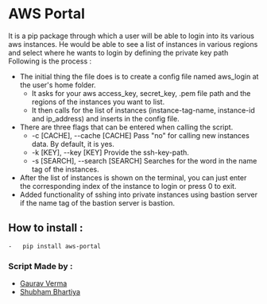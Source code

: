# AWS Portal

It is a pip package through which a user will be able to login into its various aws instances. He would be able to see a list of instances in various regions and select where he wants to login by defining the private key path
Following is the process :

  - The initial thing the file does is to create a config file named aws_login at the user's home folder.
    - It asks for your aws access_key, secret_key, .pem file path and the regions of the instances you want to list.
    - It then calls for the list of instances (instance-tag-name, instance-id and ip_address) and inserts in the config file.
  - There are three flags that can be entered when calling the script.
    -  -c [CACHE], --cache [CACHE]   Pass "no" for calling new instances data. By default, it is yes.
    -  -k [KEY], --key [KEY]         Provide the ssh-key-path.
    -  -s [SEARCH], --search [SEARCH] Searches for the word in the name tag of the instances.
  - After the list of instances is shown on the terminal, you can just enter the corresponding index of the instance to login or press 0 to exit.
  - Added functionality of sshing into private instances using bastion server if the name tag of the bastion server is bastion.

## How to install :
    -   pip install aws-portal

### Script Made by :
* [Gaurav Verma]
* [Shubham Bhartiya]

[Gaurav Verma]:https://www.linkedin.com/profile/view?id=20880813
[Shubham Bhartiya]:https://www.linkedin.com/profile/view?id=254924970
